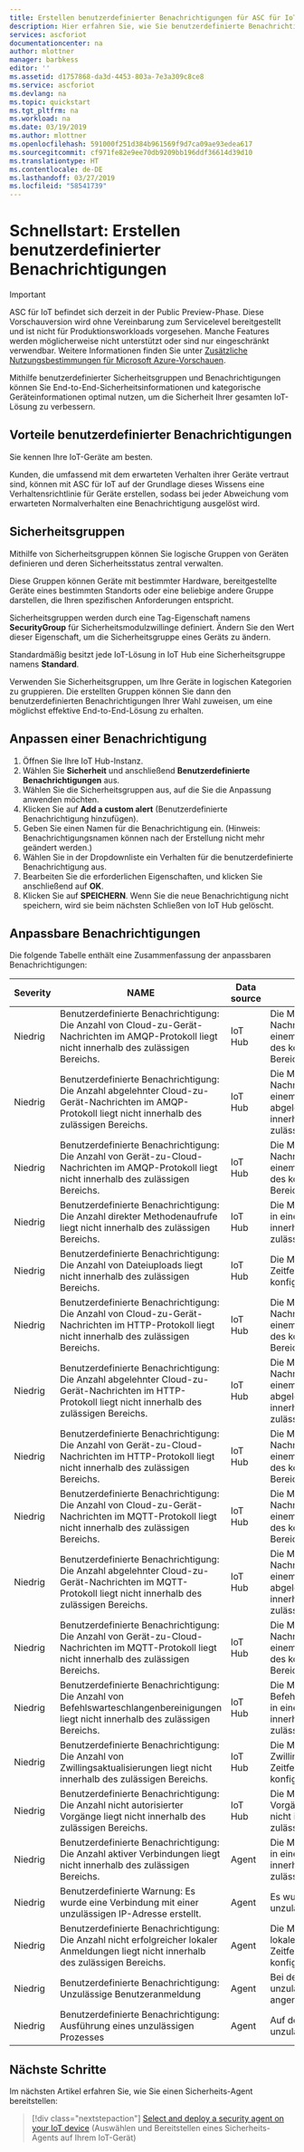 ```yaml
---
title: Erstellen benutzerdefinierter Benachrichtigungen für ASC für IoT (Vorschauversion) | Microsoft-Dokumentation
description: Hier erfahren Sie, wie Sie benutzerdefinierte Benachrichtigungen für ASC für IoT erstellen und zuweisen.
services: ascforiot
documentationcenter: na
author: mlottner
manager: barbkess
editor: ''
ms.assetid: d1757868-da3d-4453-803a-7e3a309c8ce8
ms.service: ascforiot
ms.devlang: na
ms.topic: quickstart
ms.tgt_pltfrm: na
ms.workload: na
ms.date: 03/19/2019
ms.author: mlottner
ms.openlocfilehash: 591000f251d384b961569f9d7ca09ae93edea617
ms.sourcegitcommit: cf971fe82e9ee70db9209bb196ddf36614d39d10
ms.translationtype: HT
ms.contentlocale: de-DE
ms.lasthandoff: 03/27/2019
ms.locfileid: "58541739"
---
```

# <a name="quickstart-create-custom-alerts"></a>Schnellstart: Erstellen benutzerdefinierter Benachrichtigungen

> [!IMPORTANT]
> ASC für IoT befindet sich derzeit in der Public Preview-Phase.
> Diese Vorschauversion wird ohne Vereinbarung zum Servicelevel bereitgestellt und ist nicht für Produktionsworkloads vorgesehen. Manche Features werden möglicherweise nicht unterstützt oder sind nur eingeschränkt verwendbar. Weitere Informationen finden Sie unter [Zusätzliche Nutzungsbestimmungen für Microsoft Azure-Vorschauen](https://azure.microsoft.com/support/legal/preview-supplemental-terms/).

Mithilfe benutzerdefinierter Sicherheitsgruppen und Benachrichtigungen können Sie End-to-End-Sicherheitsinformationen und kategorische Geräteinformationen optimal nutzen, um die Sicherheit Ihrer gesamten IoT-Lösung zu verbessern. 

## <a name="why-use-custom-alerts"></a>Vorteile benutzerdefinierter Benachrichtigungen 

Sie kennen Ihre IoT-Geräte am besten.

Kunden, die umfassend mit dem erwarteten Verhalten ihrer Geräte vertraut sind, können mit ASC für IoT auf der Grundlage dieses Wissens eine Verhaltensrichtlinie für Geräte erstellen, sodass bei jeder Abweichung vom erwarteten Normalverhalten eine Benachrichtigung ausgelöst wird.

## <a name="security-groups"></a>Sicherheitsgruppen

Mithilfe von Sicherheitsgruppen können Sie logische Gruppen von Geräten definieren und deren Sicherheitsstatus zentral verwalten.

Diese Gruppen können Geräte mit bestimmter Hardware, bereitgestellte Geräte eines bestimmten Standorts oder eine beliebige andere Gruppe darstellen, die Ihren spezifischen Anforderungen entspricht.

Sicherheitsgruppen werden durch eine Tag-Eigenschaft namens **SecurityGroup** für Sicherheitsmodulzwillinge definiert. Ändern Sie den Wert dieser Eigenschaft, um die Sicherheitsgruppe eines Geräts zu ändern.  

Standardmäßig besitzt jede IoT-Lösung in IoT Hub eine Sicherheitsgruppe namens **Standard**.

Verwenden Sie Sicherheitsgruppen, um Ihre Geräte in logischen Kategorien zu gruppieren. Die erstellten Gruppen können Sie dann den benutzerdefinierten Benachrichtigungen Ihrer Wahl zuweisen, um eine möglichst effektive End-to-End-Lösung zu erhalten. 

## <a name="customize-an-alert"></a>Anpassen einer Benachrichtigung

1. Öffnen Sie Ihre IoT Hub-Instanz. 
2. Wählen Sie **Sicherheit** und anschließend **Benutzerdefinierte Benachrichtigungen** aus. 
3. Wählen Sie die Sicherheitsgruppen aus, auf die Sie die Anpassung anwenden möchten. 
4. Klicken Sie auf **Add a custom alert** (Benutzerdefinierte Benachrichtigung hinzufügen).
5. Geben Sie einen Namen für die Benachrichtigung ein. (Hinweis: Benachrichtigungsnamen können nach der Erstellung nicht mehr geändert werden.) 
6. Wählen Sie in der Dropdownliste ein Verhalten für die benutzerdefinierte Benachrichtigung aus. 
7. Bearbeiten Sie die erforderlichen Eigenschaften, und klicken Sie anschließend auf **OK**.
8. Klicken Sie auf **SPEICHERN**. Wenn Sie die neue Benachrichtigung nicht speichern, wird sie beim nächsten Schließen von IoT Hub gelöscht.

 
## <a name="alerts-available-for-customization"></a>Anpassbare Benachrichtigungen

Die folgende Tabelle enthält eine Zusammenfassung der anpassbaren Benachrichtigungen:

| Severity | NAME                                                                                                    | Data source | BESCHREIBUNG                                                                                                                                     |
|----------|---------------------------------------------------------------------------------------------------------|-------------|-------------------------------------------------------------------------------------------------------------------------------------------------|
| Niedrig      | Benutzerdefinierte Benachrichtigung: Die Anzahl von Cloud-zu-Gerät-Nachrichten im AMQP-Protokoll liegt nicht innerhalb des zulässigen Bereichs.          | IoT Hub     | Die Menge der Cloud-zu-Gerät-Nachrichten (AMQP-Protokoll) in einem Zeitfenster liegt nicht innerhalb des konfigurierten zulässigen Bereichs.                                  |
| Niedrig      | Benutzerdefinierte Benachrichtigung: Die Anzahl abgelehnter Cloud-zu-Gerät-Nachrichten im AMQP-Protokoll liegt nicht innerhalb des zulässigen Bereichs. | IoT Hub     | Die Menge der Cloud-zu-Gerät-Nachrichten (AMQP-Protokoll), die in einem Zeitfenster durch das Gerät abgelehnt wurden, liegt nicht innerhalb des konfigurierten zulässigen Bereichs. |
| Niedrig      | Benutzerdefinierte Benachrichtigung: Die Anzahl von Gerät-zu-Cloud-Nachrichten im AMQP-Protokoll liegt nicht innerhalb des zulässigen Bereichs.          | IoT Hub     | Die Menge der Gerät-zu-Cloud-Nachrichten (AMQP-Protokoll) in einem Zeitfenster liegt nicht innerhalb des konfigurierten zulässigen Bereichs.                                  |
| Niedrig      | Benutzerdefinierte Benachrichtigung: Die Anzahl direkter Methodenaufrufe liegt nicht innerhalb des zulässigen Bereichs.                              | IoT Hub     | Die Menge direkter Methodenaufrufe in einem Zeitfenster liegt nicht innerhalb des konfigurierten zulässigen Bereichs.                                                     |
| Niedrig      | Benutzerdefinierte Benachrichtigung: Die Anzahl von Dateiuploads liegt nicht innerhalb des zulässigen Bereichs.                                       | IoT Hub     | Die Menge der Dateiuploads in einem Zeitfenster liegt nicht innerhalb des konfigurierten zulässigen Bereichs.                                                              |
| Niedrig      | Benutzerdefinierte Benachrichtigung: Die Anzahl von Cloud-zu-Gerät-Nachrichten im HTTP-Protokoll liegt nicht innerhalb des zulässigen Bereichs.          | IoT Hub     | Die Menge der Cloud-zu-Gerät-Nachrichten (HTTP-Protokoll) in einem Zeitfenster liegt nicht innerhalb des konfigurierten zulässigen Bereichs.                                  |
| Niedrig      | Benutzerdefinierte Benachrichtigung: Die Anzahl abgelehnter Cloud-zu-Gerät-Nachrichten im HTTP-Protokoll liegt nicht innerhalb des zulässigen Bereichs. | IoT Hub     | Die Menge der Cloud-zu-Gerät-Nachrichten (HTTP-Protokoll), die in einem Zeitfenster durch das Gerät abgelehnt wurden, liegt nicht innerhalb des konfigurierten zulässigen Bereichs. |
| Niedrig      | Benutzerdefinierte Benachrichtigung: Die Anzahl von Gerät-zu-Cloud-Nachrichten im HTTP-Protokoll liegt nicht innerhalb des zulässigen Bereichs.          | IoT Hub     | Die Menge der Gerät-zu-Cloud-Nachrichten (HTTP-Protokoll) in einem Zeitfenster liegt nicht innerhalb des konfigurierten zulässigen Bereichs.                                  |
| Niedrig      | Benutzerdefinierte Benachrichtigung: Die Anzahl von Cloud-zu-Gerät-Nachrichten im MQTT-Protokoll liegt nicht innerhalb des zulässigen Bereichs.          | IoT Hub     | Die Menge der Cloud-zu-Gerät-Nachrichten (MQTT-Protokoll) in einem Zeitfenster liegt nicht innerhalb des konfigurierten zulässigen Bereichs.                                  |
| Niedrig      | Benutzerdefinierte Benachrichtigung: Die Anzahl abgelehnter Cloud-zu-Gerät-Nachrichten im MQTT-Protokoll liegt nicht innerhalb des zulässigen Bereichs. | IoT Hub     | Die Menge der Cloud-zu-Gerät-Nachrichten (MQTT-Protokoll), die in einem Zeitfenster durch das Gerät abgelehnt wurden, liegt nicht innerhalb des konfigurierten zulässigen Bereichs. |
| Niedrig      | Benutzerdefinierte Benachrichtigung: Die Anzahl von Gerät-zu-Cloud-Nachrichten im MQTT-Protokoll liegt nicht innerhalb des zulässigen Bereichs.          | IoT Hub     | Die Menge der Gerät-zu-Cloud-Nachrichten (MQTT-Protokoll) in einem Zeitfenster liegt nicht innerhalb des konfigurierten zulässigen Bereichs.                                  |
| Niedrig      | Benutzerdefinierte Benachrichtigung: Die Anzahl von Befehlswarteschlangenbereinigungen liegt nicht innerhalb des zulässigen Bereichs.                               | IoT Hub     | Die Menge der Befehlswarteschlangenbereinigungen in einem Zeitfenster liegt nicht innerhalb des konfigurierten zulässigen Bereichs.                                                      |
| Niedrig      | Benutzerdefinierte Benachrichtigung: Die Anzahl von Zwillingsaktualisierungen liegt nicht innerhalb des zulässigen Bereichs.                                       | IoT Hub     | Die Menge der Zwillingsaktualisierungen in einem Zeitfenster liegt nicht innerhalb des konfigurierten zulässigen Bereichs.                                                              |
| Niedrig      | Benutzerdefinierte Benachrichtigung: Die Anzahl nicht autorisierter Vorgänge liegt nicht innerhalb des zulässigen Bereichs.                            | IoT Hub     | Die Menge nicht autorisierter Vorgänge in einem Zeitfenster liegt nicht innerhalb des konfigurierten zulässigen Bereichs.                                                   |
| Niedrig      | Benutzerdefinierte Benachrichtigung: Die Anzahl aktiver Verbindungen liegt nicht innerhalb des zulässigen Bereichs.                                        | Agent       | Die Menge der aktiven Verbindungen in einem Zeitfenster liegt nicht innerhalb des konfigurierten zulässigen Bereichs.                                                        |
| Niedrig      | Benutzerdefinierte Warnung: Es wurde eine Verbindung mit einer unzulässigen IP-Adresse erstellt.                              | Agent       | Es wurde eine Verbindung mit einer unzulässigen IP-Adresse erstellt.                                                                                  |
| Niedrig      | Benutzerdefinierte Benachrichtigung: Die Anzahl nicht erfolgreicher lokaler Anmeldungen liegt nicht innerhalb des zulässigen Bereichs.                                | Agent       | Die Menge der nicht erfolgreichen lokalen Anmeldungen in einem Zeitfenster liegt nicht innerhalb des konfigurierten zulässigen Bereichs.                                                       |
| Niedrig      | Benutzerdefinierte Benachrichtigung: Unzulässige Benutzeranmeldung                                                      | Agent       | Bei dem Gerät hat sich ein unzulässiger lokaler Benutzer angemeldet.                                                                                        |
| Niedrig      | Benutzerdefinierte Benachrichtigung: Ausführung eines unzulässigen Prozesses                                               | Agent       | Auf dem Gerät wurde ein unzulässiger Prozess ausgeführt. |          |

## <a name="next-steps"></a>Nächste Schritte

Im nächsten Artikel erfahren Sie, wie Sie einen Sicherheits-Agent bereitstellen:

> [!div class="nextstepaction"]
> [Select and deploy a security agent on your IoT device](select-deploy-agent.md) (Auswählen und Bereitstellen eines Sicherheits-Agents auf Ihrem IoT-Gerät)

